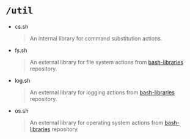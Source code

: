 # `/util`

- cs.sh
  > An internal library for command substitution actions.

- fs.sh
  > An external library for file system actions from [bash-libraries](https://github.com/juan131/bash-libraries) repository.

- log.sh
  > An external library for logging actions from [bash-libraries](https://github.com/juan131/bash-libraries) repository.

- os.sh
  > An external library for operating system actions from [bash-libraries](https://github.com/juan131/bash-libraries) repository.
